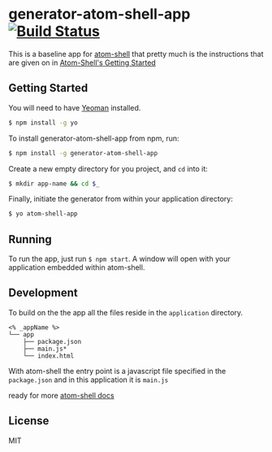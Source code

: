 # generator-atom-shell-app [![Build Status](https://secure.travis-ci.org/jacoblwe20/generator-atom-shell-app.png?branch=master)](https://travis-ci.org/jacoblwe20/generator-atom-shell-app)

This is a baseline app for [atom-shell](https://github.com/atom/atom-shell) that pretty much is the instructions that are given on in [Atom-Shell's Getting Started](https://github.com/atom/atom-shell/blob/master/docs/tutorial/quick-start.md)

## Getting Started

You will need to have [Yeoman](http://yeoman.io) installed.

```bash
$ npm install -g yo
```

To install generator-atom-shell-app from npm, run:

```bash
$ npm install -g generator-atom-shell-app
```

Create a new empty directory for you project, and `cd` into it:

```bash
$ mkdir app-name && cd $_
```

Finally, initiate the generator from within your application directory:

```bash
$ yo atom-shell-app
```

## Running

To run the app, just run `$ npm start`. A window will open with your application embedded within atom-shell.

## Development

To build on the the app all the files reside in the `application` directory.

    <% _appName %>
    └── app
        ├── package.json
        ├── main.js*
        └── index.html

With atom-shell the entry point is a javascript file specified in the `package.json` and in this application it is `main.js`

ready for more [atom-shell docs](https://github.com/atom/atom-shell/tree/master/docs)


## License

MIT
